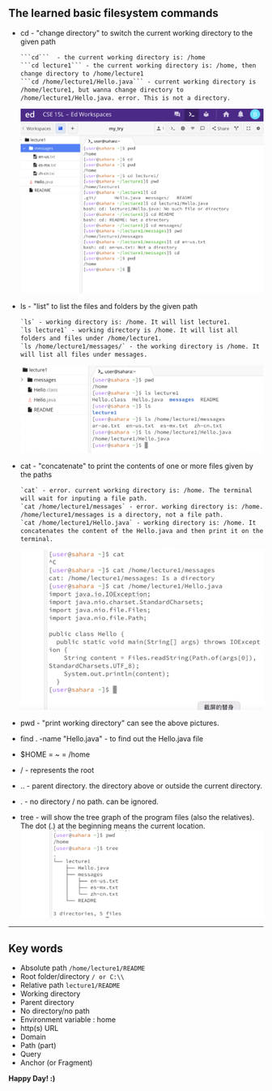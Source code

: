 ## The learned basic filesystem commands

* cd - "change directory" to switch the current working directory to the given path
  
      ```cd```  - the current working directory is: /home
      ```cd lecture1``` - the current working directory is: /home, then change directory to /home/lecture1
      ```cd /home/lecture1/Hello.java``` - current working directory is /home/lecture1, but wanna change directory to /home/lecture1/Hello.java. error. This is not a directory.
  
  ![Image](cd-examples.png)

* ls - "list" to list the files and folders by the given path
  
      `ls` - working directory is: /home. It will list lecture1.
      `ls lecture1` - working directory is /home. It will list all folders and files under /home/lecture1.
      `ls /home/lecture1/messages/` - the working directory is /home. It will list all files under messages.
  
  ![Image](ls-examples.png)

* cat - "concatenate" to print the contents of one or more files given by the paths
  
      `cat` - error. current working directory is: /home. The terminal will wait for inputing a file path.
      `cat /home/lecture1/messages` - error. working directory is: /home. /home/lecture1/messages is a directory, not a file path.
      `cat /home/lecture1/Hello.java` - working directory is: /home. It concatenates the content of the Hello.java and then print it on the terminal.
  
  ![Image](cat-examples.png)
      
* pwd - "print working directory" can see the above pictures.

* find . -name "Hello.java"   - to find out the Hello.java file

* $HOME = ~ = /home
  
* / - represents the root

* .. - parent directory. the directory above or outside the current directory.
  
* . - no directory / no path. can be ignored.

* tree - will show the tree graph of the program files (also the relatives).
  The dot (.) at the beginning means the current location.
  ![Image](tree-example.png)

*** 

## Key words

- Absolute path             `/home/lecture1/README`
- Root folder/directory     ```/ or C:\\```
- Relative path             ```lecture1/README```
- Working directory
- Parent directory
- No directory/no path
- Environment variable : home
- http(s) URL
- Domain
- Path (part)
- Query
- Anchor (or Fragment)

**Happy Day! :)**
  
      
